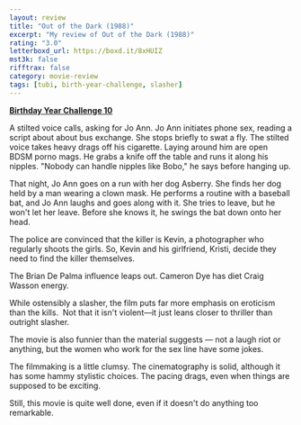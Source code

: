 ```yaml
---
layout: review
title: "Out of the Dark (1988)"
excerpt: "My review of Out of the Dark (1988)"
rating: "3.0"
letterboxd_url: https://boxd.it/8xHUIZ
mst3k: false
rifftrax: false
category: movie-review
tags: [tubi, birth-year-challenge, slasher]
---
```


<b><a href="https://boxd.it/sWI7Y" target="_blank" rel="noopener">Birthday Year Challenge 10</a></b>

A stilted voice calls, asking for Jo Ann. Jo Ann initiates phone sex, reading a script about about bus exchange. She stops briefly to swat a fly. The stilted voice takes heavy drags off his cigarette. Laying around him are open BDSM porno mags. He grabs a knife off the table and runs it along his nipples. "Nobody can handle nipples like Bobo," he says before hanging up.

That night, Jo Ann goes on a run with her dog Asberry. She finds her dog held by a man wearing a clown mask. He performs a routine with a baseball bat, and Jo Ann laughs and goes along with it. She tries to leave, but he won't let her leave. Before she knows it, he swings the bat down onto her head.

The police are convinced that the killer is Kevin, a photographer who regularly shoots the girls. So, Kevin and his girlfriend, Kristi, decide they need to find the killer themselves.

The Brian De Palma influence leaps out. Cameron Dye has diet Craig Wasson energy.

While ostensibly a slasher, the film puts far more emphasis on eroticism than the kills.  Not that it isn't violent—it just leans closer to thriller than outright slasher.

The movie is also funnier than the material suggests — not a laugh riot or anything, but the women who work for the sex line have some jokes.

The filmmaking is a little clumsy. The cinematography is solid, although it has some hammy stylistic choices. The pacing drags, even when things are supposed to be exciting.

Still, this movie is quite well done, even if it doesn't do anything too remarkable.
